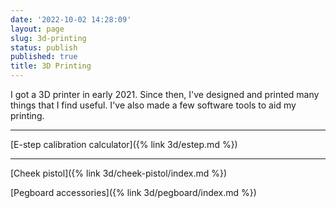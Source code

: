 ```yaml
---
date: '2022-10-02 14:28:09'
layout: page
slug: 3d-printing
status: publish
published: true
title: 3D Printing
---
```


I got a 3D printer in early 2021. Since then, I've designed and printed many things that I find useful. I've also made a few software tools to aid my printing.

---

[E-step calibration calculator]({% link 3d/estep.md %})

---

[Cheek pistol]({% link 3d/cheek-pistol/index.md %})

[Pegboard accessories]({% link 3d/pegboard/index.md %})
